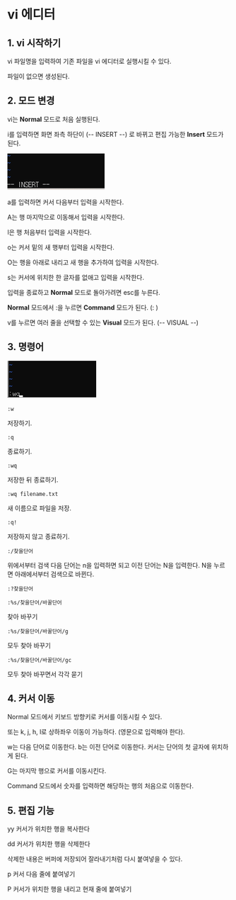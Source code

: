 # vi 에디터


## 1. vi 시작하기

vi 파일명을 입력하여 기존 파일을 vi 에디터로 실행시킬 수 있다.

파일이 없으면 생성된다.


## 2. 모드 변경

vi는 __Normal__ 모드로 처음 실행된다.

i를 입력하면 화면 좌측 하단이 (-- INSERT --) 로 바뀌고 편집 가능한 __Insert__ 모드가 된다.

![pic1](./img/vi1.png)

a를 입력하면 커서 다음부터 입력을 시작한다.

A는 행 마지막으로 이동해서 입력을 시작한다.

l은 행 처음부터 입력을 시작한다.

o는 커서 밑의 새 행부터 입력을 시작한다.

O는  행을 아래로 내리고 새 행을 추가하여 입력을 시작한다.

s는 커서에 위치한 한 글자를 없애고 입력을 시작한다.

입력을 종료하고 __Normal__ 모드로 돌아가려면 esc를 누른다.

__Normal__ 모드에서 :을 누르면 __Command__ 모드가 된다. (: )

v를 누르면 여러 줄을 선택할 수 있는 __Visual__ 모드가 된다. (-- VISUAL --)


## 3. 명령어

![pic2](./img/vi2.png)

```
:w
```
저장하기.

```
:q
```
종료하기.

```
:wq
```
저장한 뒤 종료하기.

```
:wq filename.txt
```
새 이름으로 파일을 저장.

```
:q!
```
저장하지 않고 종료하기.

```
:/찾을단어 
```
위에서부터 검색
다음 단어는 n을 입력하면 되고
이전 단어는 N을 입력한다.
N을 누르면 아래에서부터 검색으로 바뀐다.

```
:?찾을단어
```

```
:%s/찾을단어/바꿀단어
```
찾아 바꾸기

```
:%s/찾을단어/바꿀단어/g
```
모두 찾아 바꾸기

```
:%s/찾을단어/바꿀단어/gc
```
모두 찾아 바꾸면서 각각 묻기


## 4. 커서 이동

Normal 모드에서 키보드 방향키로 커서를 이동시킬 수 있다.

또는 k, j, h, l로 상하좌우 이동이 가능하다. (영문으로 입력해야 한다).

w는 다음 단어로 이동한다. b는 이전 단어로 이동한다. 커서는 단어의 첫 글자에 위치하게 된다.

G는 마지막 행으로 커서를 이동시킨다.

Command 모드에서 숫자를 입력하면 해당하는 행의 처음으로 이동한다.


## 5. 편집 기능

yy 커서가 위치한 행을 복사한다

dd 커서가 위치한 행을 삭제한다

삭제한 내용은 버퍼에 저장되어 잘라내기처럼 다시 붙여넣을 수 있다.

p 커서 다음 줄에 붙여넣기

P 커서가 위치한 행을 내리고 현재 줄에 붙여넣기

